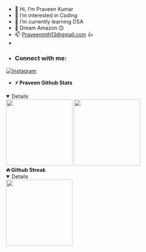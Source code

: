 - 👋 Hi, I’m Praveen Kumar
- 👀 I’m interested in Coding
- 🌱 I’m currently learning DSA
- 💞️ Dream Amazon 😊
- 📫 Praveenmth13@gmail.com 👍
- 
- ### Connect with me:
[![Instagram](https://img.shields.io/badge/@mrmahakal13-%23E4405F.svg?style=for-the-badge&logo=Instagram&logoColor=white)](https://instagram.com/mrmahakal13)


- <summary><b>⚡ Praveen Github Stats</b></summary>
<details open>
<img height="180em" src="https://github-readme-stats.vercel.app/api?username=Praveenmth13&theme=synthwave" />
<img height="180em" src="https://github-readme-stats.vercel.app/api/top-langs/?username=Praveenmth13&exclude_repo=KNN-Image-Classification&show_icons=true&hide_border=true&layout=compact&langs_count=8"/>
 </details>
 <summary><b> 🔥 Github Streak</b></summary>
<details open>
<img height="180em" src="https://github-readme-streak-stats.herokuapp.com/?user=Praveenmth13&hide_border=true" />
</details>
